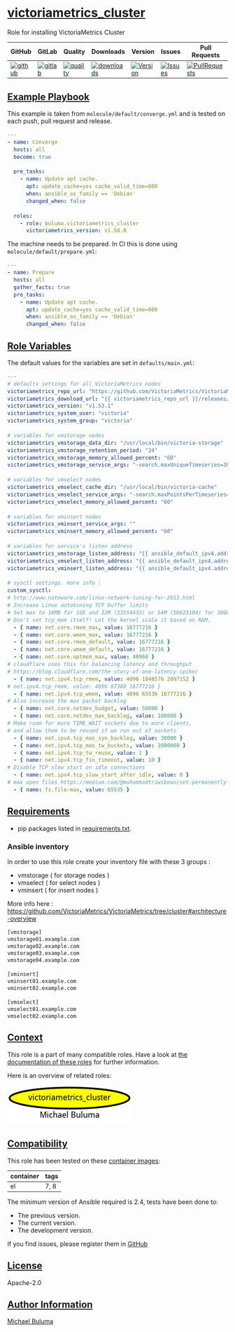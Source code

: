 # [victoriametrics_cluster](#victoriametrics_cluster)

Role for installing VictoriaMetrics Cluster

|GitHub|GitLab|Quality|Downloads|Version|Issues|Pull Requests|
|------|------|-------|---------|-------|------|-------------|
|[![github](https://github.com/buluma/ansible-role-victoriametrics_cluster/workflows/Ansible%20Molecule/badge.svg)](https://github.com/buluma/ansible-role-victoriametrics_cluster/actions)|[![gitlab](https://gitlab.com/buluma/ansible-role-victoriametrics_cluster/badges/master/pipeline.svg)](https://gitlab.com/buluma/ansible-role-victoriametrics_cluster)|[![quality](https://img.shields.io/ansible/quality/58578)](https://galaxy.ansible.com/buluma/victoriametrics_cluster)|[![downloads](https://img.shields.io/ansible/role/d/58578)](https://galaxy.ansible.com/buluma/victoriametrics_cluster)|[![Version](https://img.shields.io/github/release/buluma/ansible-role-victoriametrics_cluster.svg)](https://github.com/buluma/ansible-role-victoriametrics_cluster/releases/)|[![Issues](https://img.shields.io/github/issues/buluma/ansible-role-victoriametrics_cluster.svg)](https://github.com/buluma/ansible-role-victoriametrics_cluster/issues/)|[![PullRequests](https://img.shields.io/github/issues-pr-closed-raw/buluma/ansible-role-victoriametrics_cluster.svg)](https://github.com/buluma/ansible-role-victoriametrics_cluster/pulls/)|

## [Example Playbook](#example-playbook)

This example is taken from `molecule/default/converge.yml` and is tested on each push, pull request and release.
```yaml
---
- name: Converge
  hosts: all
  become: true

  pre_tasks:
    - name: Update apt cache.
      apt: update_cache=yes cache_valid_time=600
      when: ansible_os_family == 'Debian'
      changed_when: false

  roles:
    - role: buluma.victoriametrics_cluster
      victoriametrics_version: v1.58.0
```

The machine needs to be prepared. In CI this is done using `molecule/default/prepare.yml`:
```yaml
---
- name: Prepare
  hosts: all
  gather_facts: true
  pre_tasks:
    - name: Update apt cache.
      apt: update_cache=yes cache_valid_time=600
      when: ansible_os_family == 'Debian'
      changed_when: false
```

## [Role Variables](#role-variables)

The default values for the variables are set in `defaults/main.yml`:
```yaml
---
# defaults settings for all VictoriaMetrics nodes
victoriametrics_repo_url: "https://github.com/VictoriaMetrics/VictoriaMetrics"
victoriametrics_download_url: "{{ victoriametrics_repo_url }}/releases/download/{{ victoriametrics_version }}/victoria-metrics-amd64-{{ victoriametrics_version }}-cluster.tar.gz"
victoriametrics_version: "v1.53.1"
victoriametrics_system_user: "victoria"
victoriametrics_system_group: "victoria"

# variables for vmstorage nodes
victoriametrics_vmstorage_data_dir: "/usr/local/bin/victoria-storage"
victoriametrics_vmstorage_retention_period: "24"
victoriametrics_vmstorage_memory_allowed_percent: "60"
victoriametrics_vmstorage_service_args: "-search.maxUniqueTimeseries=3000000"

# variables for vmselect nodes
victoriametrics_vmselect_cache_dir: "/usr/local/bin/victoria-cache"
victoriametrics_vmselect_service_args: "-search.maxPointsPerTimeseries=1000000000 -search.maxQueryDuration=120s"
victoriametrics_vmselect_memory_allowed_percent: "60"

# variables for vminsert nodes
victoriametrics_vminsert_service_args: ""
victoriametrics_vminsert_memory_allowed_percent: "60"

# variables for service's listen address
victoriametrics_vmstorage_listen_address: "{{ ansible_default_ipv4.address }}"
victoriametrics_vmselect_listen_address: "{{ ansible_default_ipv4.address }}"
victoriametrics_vminsert_listen_address: "{{ ansible_default_ipv4.address }}"

# sysctl settings. more info :
custom_sysctl:
# http://www.nateware.com/linux-network-tuning-for-2013.html
# Increase Linux autotuning TCP buffer limits
# Set max to 16MB for 1GE and 32M (33554432) or 54M (56623104) for 10GE
# Don't set tcp_mem itself! Let the kernel scale it based on RAM.
  - { name: net.core.rmem_max, value: 16777216 }
  - { name: net.core.wmem_max, value: 16777216 }
  - { name: net.core.rmem_default, value: 16777216 }
  - { name: net.core.wmem_default, value: 16777216 }
  - { name: net.core.optmem_max, value: 40960 }
# cloudflare uses this for balancing latency and throughput
# https://blog.cloudflare.com/the-story-of-one-latency-spike/
  - { name: net.ipv4.tcp_rmem, value: 4096 1048576 2097152 }
# net.ipv4.tcp_rmem, value: 4096 87380 16777216 }
  - { name: net.ipv4.tcp_wmem, value: 4096 65536 16777216 }
# Also increase the max packet backlog
  - { name: net.core.netdev_budget, value: 50000 }
  - { name: net.core.netdev_max_backlog, value: 100000 }
# Make room for more TIME_WAIT sockets due to more clients,
# and allow them to be reused if we run out of sockets
  - { name: net.ipv4.tcp_max_syn_backlog, value: 30000 }
  - { name: net.ipv4.tcp_max_tw_buckets, value: 2000000 }
  - { name: net.ipv4.tcp_tw_reuse, value: 1 }
  - { name: net.ipv4.tcp_fin_timeout, value: 10 }
# Disable TCP slow start on idle connections
  - { name: net.ipv4.tcp_slow_start_after_idle, value: 0 }
# max open files https://medium.com/@muhammadtriwibowo/set-permanently-ulimit-n-open-files-in-ubuntu-4d61064429a
  - { name: fs.file-max, value: 65535 }
```

## [Requirements](#requirements)

- pip packages listed in [requirements.txt](https://github.com/buluma/ansible-role-victoriametrics_cluster/blob/main/requirements.txt).

<!-- https://github.com/Slapper/ansible-victoriametrics-cluster-role -->
### Ansible inventory

In order to use this role create your inventory file with these 3 groups :

- vmstorage ( for storage nodes )
- vmselect ( for select nodes )
- vminsert ( for insert nodes )

More info here : https://github.com/VictoriaMetrics/VictoriaMetrics/tree/cluster#architecture-overview

```
[vmstorage]
vmstorage01.example.com
vmstorage02.example.com
vmstorage03.example.com
vmstorage04.example.com

[vminsert]
vminsert01.example.com
vminsert02.example.com

[vmselect]
vmselect01.example.com
vmselect02.example.com
```

## [Context](#context)

This role is a part of many compatible roles. Have a look at [the documentation of these roles](https://buluma.co.ke/) for further information.

Here is an overview of related roles:

![dependencies](https://raw.githubusercontent.com/buluma/ansible-role-victoriametrics_cluster/png/requirements.png "Dependencies")

## [Compatibility](#compatibility)

This role has been tested on these [container images](https://hub.docker.com/u/buluma):

|container|tags|
|---------|----|
|el|7, 8|

The minimum version of Ansible required is 2.4, tests have been done to:

- The previous version.
- The current version.
- The development version.



If you find issues, please register them in [GitHub](https://github.com/buluma/ansible-role-victoriametrics_cluster/issues)

## [License](#license)

Apache-2.0

## [Author Information](#author-information)

[Michael Buluma](https://buluma.github.io/)
